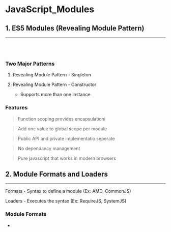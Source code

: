 JavaScript_Modules
==================

## 1. ES5 Modules (Revealing Module Pattern)
----------------------------------------
<br /><br />
### Two Major Patterns

 1. Revealing Module Pattern - Singleton  
      
 2. Revealing Module Pattern - Constructor  
    - Supports more than one instance

### Features  

 > Function scoping provides encapsulationi  
  
 > Add one value to global scope per module  
  
 > Public API and private implementatio seperate  
  
 > No dependancy management  
  
 > Pure javascript that works in modern browsers


## 2. Module Formats and Loaders
----------------------------

Formats - Syntax to define a module (Ex: AMD, CommonJS)

Loaders - Executes the syntax (Ex: RequireJS, SystemJS)

### Module Formats

-

